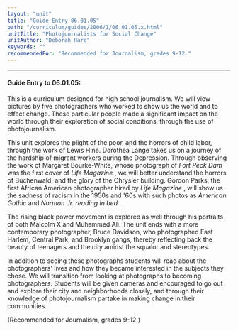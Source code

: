 ```yaml
---
layout: "unit"
title: "Guide Entry 06.01.05"
path: "/curriculum/guides/2006/1/06.01.05.x.html"
unitTitle: "Photojournalists for Social Change"
unitAuthor: "Deborah Hare"
keywords: ""
recommendedFor: "Recommended for Journalism, grades 9-12."
---
```

<body>
<hr/>
<h4>
Guide Entry to 06.01.05:
</h4>
<p>
This is a curriculum designed for high school journalism. We will view pictures by five photographers who worked to show us the world and to effect change. These particular people made a significant impact on the world through their exploration of social conditions, through the use of photojournalism.
</p>
<p>
This unit explores the plight of the poor, and the horrors of child labor, through the work of Lewis Hine. Dorothea Lange takes us on a journey of the hardship of migrant workers during the Depression. Through observing the work of Margaret Bourke-White, whose photograph of
<i>
Fort Peck Dam
</i>
was the first cover of
<i>
Life Magazine
</i>
, we will better understand the horrors of Buchenwald, and the glory of the Chrysler building. Gordon Parks, the first African American photographer hired by
<i>
Life Magazine
</i>
, will show us the sadness of racism in the 1950s and '60s with such photos as
<i>
American Gothic
</i>
and
<i>
Norman Jr. reading in bed
</i>
.
</p>
<p>
The rising black power movement is explored as well through his portraits of both Malcolm X and Muhammed Ali. The unit ends with a more contemporary photographer, Bruce Davidson, who photographed East Harlem, Central Park, and Brooklyn gangs, thereby reflecting back the beauty of teenagers and the city amidst the squalor and stereotypes.
</p>
<p>
In addition to seeing these photographs students will read about the photographers' lives and how they became interested in the subjects they chose. We will transition from looking at photographs to becoming photographers. Students will be given cameras and encouraged to go out and explore their city and neighborhoods closely, and through their knowledge of photojournalism partake in making change in their communities.
</p>
<p>
(Recommended for Journalism, grades 9-12.)
</p>
</body>
